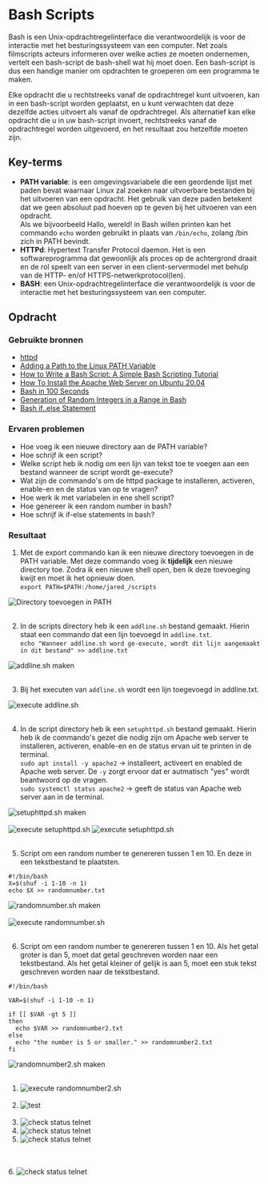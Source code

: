 # Bash Scripts
Bash is een Unix-opdrachtregelinterface die verantwoordelijk is voor de interactie met het besturingssysteem van een computer. Net zoals filmscripts acteurs informeren over welke acties ze moeten ondernemen, vertelt een bash-script de bash-shell wat hij moet doen. Een bash-script is dus een handige manier om opdrachten te groeperen om een ​​programma te maken.

Elke opdracht die u rechtstreeks vanaf de opdrachtregel kunt uitvoeren, kan in een bash-script worden geplaatst, en u kunt verwachten dat deze dezelfde acties uitvoert als vanaf de opdrachtregel. Als alternatief kan elke opdracht die u in uw bash-script invoert, rechtstreeks vanaf de opdrachtregel worden uitgevoerd, en het resultaat zou hetzelfde moeten zijn.

## Key-terms
- **PATH variable**: is een omgevingsvariabele die een geordende lijst met paden bevat waarnaar Linux zal zoeken naar uitvoerbare bestanden bij het uitvoeren van een opdracht. Het gebruik van deze paden betekent dat we geen absoluut pad hoeven op te geven bij het uitvoeren van een opdracht.<br> 
Als we bijvoorbeeld Hallo, wereld! in Bash willen printen kan het commando `echo` worden gebruikt in plaats van `/bin/echo`, zolang /bin zich in PATH bevindt.
- **HTTPd**: Hypertext Transfer Protocol daemon. Het is een softwareprogramma dat gewoonlijk als proces op de achtergrond draait en de rol speelt van een server in een client-servermodel met behulp van de HTTP- en/of HTTPS-netwerkprotocol(len).
- **BASH**: een Unix-opdrachtregelinterface die verantwoordelijk is voor de interactie met het besturingssysteem van een computer. 

## Opdracht
### Gebruikte bronnen
- [httpd](https://en.wikipedia.org/wiki/Httpd)
- [Adding a Path to the Linux PATH Variable](https://www.baeldung.com/linux/path-variable)
- [How to Write a Bash Script: A Simple Bash Scripting Tutorial](https://www.datacamp.com/tutorial/how-to-write-bash-script-tutorial)
- [How To Install the Apache Web Server on Ubuntu 20.04](https://www.digitalocean.com/community/tutorials/how-to-install-the-apache-web-server-on-ubuntu-20-04)
- [Bash in 100 Seconds](https://www.youtube.com/watch?v=I4EWvMFj37g)
- [Generation of Random Integers in a Range in Bash](https://www.baeldung.com/linux/bash-draw-random-ints)
- [Bash if..else Statement](https://linuxize.com/post/bash-if-else-statement/)

### Ervaren problemen
- Hoe voeg ik een nieuwe directory aan de PATH variable?
- Hoe schrijf ik een script?
- Welke script heb ik nodig om een lijn van tekst toe te voegen aan een bestand wanneer de script wordt ge-execute?
- Wat zijn de commando's om de httpd package te installeren, activeren, enable-en en de status van op te vragen?
- Hoe werk ik met variabelen in ene shell script?
- Hoe genereer ik een random number in bash?
- Hoe schrijf ik if-else statements in bash?

### Resultaat
1. Met de export commando kan ik een nieuwe directory toevoegen in de PATH variable. Met deze commando voeg ik **tijdelijk** een nieuwe directory toe. Zodra ik een nieuwe shell open, ben ik deze toevoeging kwijt en moet ik het opnieuw doen.<br> 
`export PATH=$PATH:/home/jared_/scripts`

![Directory toevoegen in PATH](images/09-1_bash-scripts1.png)<br><br>

2. In de scripts directory heb ik een `addline.sh` bestand gemaakt. Hierin staat een commando dat een lijn toevoegd in `addline.txt`.<br> 
`echo "Wanneer addline.sh word ge-execute, wordt dit lijn aangemaakt in dit bestand" >> addline.txt`

![addline.sh maken](images/09-1_bash-scripts2.png)<br><br>

3.  Bij het executen van `addline.sh` wordt een lijn toegevoegd in addline.txt.

![execute addline.sh](images/09-1_bash-scripts3.png)<br><br>

4. In de script directory heb ik een `setuphttpd.sh` bestand gemaakt. Hierin heb ik de commando's gezet die nodig zijn om Apache web server te installeren, activeren, enable-en en de status ervan uit te printen in de terminal.<br> 
`sudo apt install -y apache2` -> installeert, activeert en enabled de Apache web server. De `-y` zorgt ervoor dat er autmatisch "yes" wordt beantwoord op de vragen.<br> 
`sudo systemctl status apache2` -> geeft de status van Apache web server aan in de terminal.

![setuphttpd.sh maken](images/09-1_bash-scripts4-1.png)<br><br>
![execute setuphttpd.sh](images/09-1_bash-scripts4-2.png)
![execute setuphttpd.sh](images/09-1_bash-scripts4-3.png)<br><br>

5. Script om een random number te genereren tussen 1 en 10. En deze in een tekstbestand te plaatsten.

```
#!/bin/bash
X=$(shuf -i 1-10 -n 1)
echo $X >> randomnumber.txt
```

![randomnumber.sh maken](images/09-2_bash-scripts5-1.png)<br><br>
![execute randomnumber.sh](images/09-2_bash-scripts5-2.png)<br><br>

6. Script om een random number te genereren tussen 1 en 10. Als het getal groter is dan 5, moet dat getal geschreven worden naar een tekstbestand. Als het getal kleiner of gelijk is aan 5, moet een stuk tekst geschreven worden naar de tekstbestand.
```
#!/bin/bash

VAR=$(shuf -i 1-10 -n 1)

if [[ $VAR -gt 5 ]]
then
  echo $VAR >> randomnumber2.txt
else
  echo "the number is 5 or smaller." >> randomnumber2.txt
fi
```

![randomnumber2.sh maken](images/09-3_bash-scripts6-1.png)<br><br>
1. ![execute randomnumber2.sh](images/09-3_bash-scripts6-2.png)<br><br>
2. <img alt="test" width="" src="images/09-3_bash-scripts6-2.png"/><br><br>
3. <img width=" " alt="check status telnet" src="images/test.png?raw=true">
4. <img width="" alt="check status telnet" src="images/09-3_bash-scripts6-2.png">
5. <img width="" alt="check status telnet" src="https://github.com/techgrounds/techgrounds-JarBanf/blob/main/01_Linux_1/images/09-3_bash-scripts6-2.png?raw=true">
<br/><br/>
6. <img width="" alt="check status telnet" src="https://github.com/techgrounds/techgrounds-JarBanf/blob/main/00_includes/01_Linux/w1_8_processes3.png?raw=true">
<br/><br/>